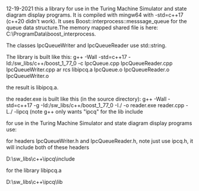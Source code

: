 12-19-2021
this a library for use in the Turing Machine Simulator and state diagram display programs.
It is compiled with mingw64 with -std=c++17 (c++20 didn't work).
It uses Boost::interprocess::messsage_queue for the queue data structure.The memory mapped shared file is 
here: C:\ProgramData\boost_interprocess.
  
The classes IpcQueueWriter and IpcQueueReader use std::string.  

The library is built like this:
g++ -Wall -std=c++17 -Id:/sw_libs/c++/boost_1_77_0 -c IpcQueue.cpp IpcQueueReader.cpp IpcQueueWriter.cpp
ar rcs libipcq.a IpcQueue.o IpcQueueReader.o IpcQueueWriter.o

the result is libipcq.a. 

the reader.exe is built like this (in the source directory):
g++ -Wall -std=c++17 -g -Id:/sw_libs/c++/boost_1_77_0 -I./ -o reader.exe reader.cpp -L./ -lipcq
(note g++ only wants "ipcq" for the lib include 

for use in the Turing Machine Simulator and state diagram display programs use: 

for headers IpcQueueWriter.h and IpcQueueReader.h, 
note just use ipcq.h, it will include both of these headers

D:\sw_libs\c++\ipcq\include

for the library libipcq.a

D:\sw_libs\c++\ipcq\lib
 


